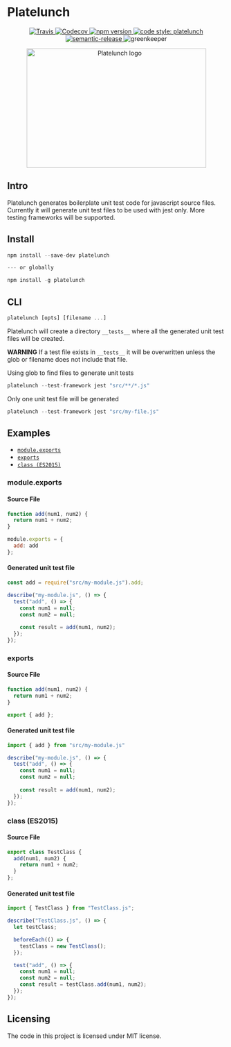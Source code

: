 # Platelunch

<p align="center">
  <a href="https://travis-ci.org/schempy/platelunch">
    <img alt="Travis" src="https://img.shields.io/travis/schempy/platelunch/master.svg?style=flat-square">
  </a>
  <a href="https://codecov.io/gh/schempy/platelunch">
    <img alt="Codecov" src="https://img.shields.io/codecov/c/github/schempy/platelunch.svg?style=flat-square">
  </a>
  <a href="https://www.npmjs.com/package/platelunch">
    <img alt="npm version" src="https://img.shields.io/npm/v/platelunch.svg?style=flat-square">
  </a>
  <a href="#badge">
    <img alt="code style: platelunch" src="https://img.shields.io/badge/code_style-prettier-ff69b4.svg?style=flat-square">
  </a>
  <a href="#badge">
    <img alt="semantic-release" src="https://img.shields.io/badge/%20%20%F0%9F%93%A6%F0%9F%9A%80-semantic--release-e10079.svg">
  </a>
  <a>
    <img alt="greenkeeper" src="https://badges.greenkeeper.io/schempy/platelunch.svg">
  </a>
</p>

<p align="center">
	<img src="./.assets/logo.png" height="275" width="415" alt="Platelunch logo"/>
</p>

## Intro
Platelunch generates boilerplate unit test code for javascript source files. Currently it will generate unit test files to be
used with jest only. More testing frameworks will be supported.

## Install
```js
npm install --save-dev platelunch

--- or globally

npm install -g platelunch
```

## CLI
```js
platelunch [opts] [filename ...]
```

Platelunch will create a directory ```__tests__``` where all the generated unit test files will be created.

__WARNING__ If a test file exists in ```__tests__``` it will be overwritten unless the glob or filename does not include that file.

Using glob to find files to generate unit tests
```js
platelunch --test-framework jest "src/**/*.js"
```

Only one unit test file will be generated
```js
platelunch --test-framework jest "src/my-file.js"
```

## Examples
- [`module.exports`](#module_exports)
- [`exports`](#exports)
- [`class (ES2015)`](#class)

### <a id="module_exports"></a> module.exports
#### Source File
```js
function add(num1, num2) {
  return num1 + num2;
}

module.exports = {
  add: add
};
```

#### Generated unit test file
```js
const add = require("src/my-module.js").add;

describe("my-module.js", () => {
  test("add", () => {
    const num1 = null;
    const num2 = null;
    
    const result = add(num1, num2);
  });
});
```

### <a id="exports"></a> exports
#### Source File
```js
function add(num1, num2) {
  return num1 + num2;
}

export { add };
```

#### Generated unit test file
```js
import { add } from "src/my-module.js"

describe("my-module.js", () => {
  test("add", () => {
    const num1 = null;
    const num2 = null;
    
    const result = add(num1, num2);
  });
});
```

### <a id="class"></a> class (ES2015)
#### Source File
```js
export class TestClass {
  add(num1, num2) {
    return num1 + num2;
  }
};
```

#### Generated unit test file
```js
import { TestClass } from "TestClass.js";

describe("TestClass.js", () => {
  let testClass;

  beforeEach(() => {
    testClass = new TestClass();
  });

  test("add", () => {
    const num1 = null;
    const num2 = null;
    const result = testClass.add(num1, num2);
  });
});
```

## Licensing

The code in this project is licensed under MIT license.
